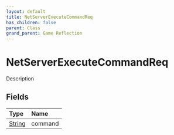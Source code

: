 ```yaml
---
layout: default
title: NetServerExecuteCommandReq
has_children: false
parent: Class
grand_parent: Game Reflection
---
```

# NetServerExecuteCommandReq
Description 

## Fields

| Type | Name |
|:----------|:--------------|
| [String](/riftbreaker-wiki/docs/game-reflection/components/string/) | command |

